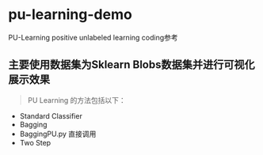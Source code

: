 # pu-learning-demo
PU-Learning positive unlabeled learning coding参考
## 主要使用数据集为Sklearn Blobs数据集并进行可视化展示效果
> PU Learning 的方法包括以下：
- Standard Classifier
- Bagging
- BaggingPU.py 直接调用
- Two Step
